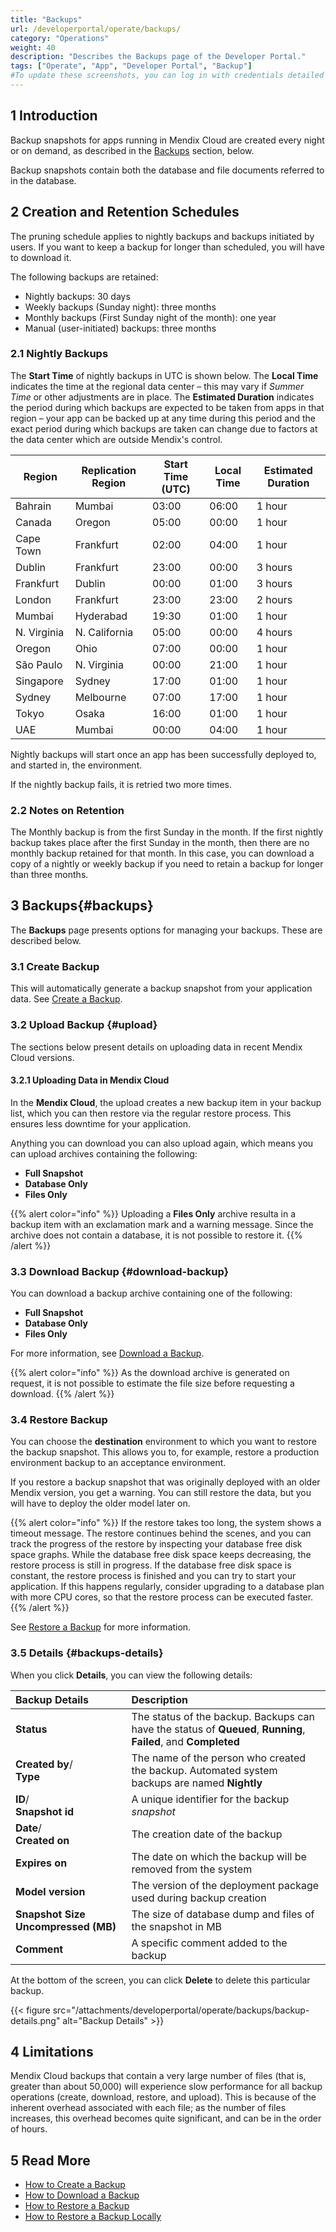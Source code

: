 ```yaml
---
title: "Backups"
url: /developerportal/operate/backups/
category: "Operations"
weight: 40
description: "Describes the Backups page of the Developer Portal."
tags: ["Operate", "App", "Developer Portal", "Backup"]
#To update these screenshots, you can log in with credentials detailed in How to Update Screenshots Using Team Apps.
---
```


## 1 Introduction

Backup snapshots for apps running in Mendix Cloud are created every night or on demand, as described in the [Backups](#backups) section, below.

Backup snapshots contain both the database and file documents referred to in the database.

## 2 Creation and Retention Schedules

The pruning schedule applies to nightly backups and backups initiated by users. If you want to keep a backup for longer than scheduled, you will have to download it.

The following backups are retained:

* Nightly backups: 30 days
* Weekly backups (Sunday night): three months
* Monthly backups (First Sunday night of the month): one year
* Manual (user-initiated) backups: three months

### 2.1 Nightly Backups

The **Start Time** of nightly backups in UTC is shown below. The **Local Time** indicates the time at the regional data center – this may vary if *Summer Time* or other adjustments are in place. The **Estimated Duration** indicates the period during which backups are expected to be taken from apps in that region – your app can be backed up at any time during this period and the exact period during which backups are taken can change due to factors at the data center which are outside Mendix's control.

| Region | Replication Region | Start Time (UTC) | Local Time | Estimated Duration |
| --- | --- | --- | --- | --- |
| Bahrain | Mumbai | 03:00 | 06:00 | 1 hour |
| Canada | Oregon | 05:00 | 00:00 | 1 hour |
| Cape Town | Frankfurt | 02:00 | 04:00 | 1 hour |
| Dublin | Frankfurt | 23:00 | 00:00 | 3 hours |
| Frankfurt | Dublin | 00:00 | 01:00 | 3 hours |
| London | Frankfurt | 23:00 | 23:00 | 2 hours |
| Mumbai | Hyderabad | 19:30 | 01:00 | 1 hour |
| N. Virginia | N. California | 05:00 | 00:00 | 4 hours |
| Oregon | Ohio | 07:00 | 00:00 | 1 hour |
| São Paulo | N. Virginia | 00:00 | 21:00 | 1 hour |
| Singapore | Sydney | 17:00 | 01:00 | 1 hour |
| Sydney | Melbourne | 07:00 | 17:00 | 1 hour |
| Tokyo | Osaka | 16:00 | 01:00 | 1 hour |
| UAE | Mumbai | 00:00 | 04:00 | 1 hour |

Nightly backups will start once an app has been successfully deployed to, and started in, the environment.

If the nightly backup fails, it is retried two more times.

### 2.2 Notes on Retention

The Monthly backup is from the first Sunday in the month. If the first nightly backup takes place after the first Sunday in the month, then there are no monthly backup retained for that month. In this case, you can download a copy of a nightly or weekly backup if you need to retain a backup for longer than three months.

## 3 Backups{#backups}

The **Backups** page presents options for managing your backups. These are described below.

### 3.1 Create Backup

This will automatically generate a backup snapshot from your application data. See [Create a Backup](/developerportal/operate/create-backup/).

### 3.2 Upload Backup {#upload}

The sections below present details on uploading data in recent Mendix Cloud versions.

#### 3.2.1 Uploading Data in Mendix Cloud

In the **Mendix Cloud**, the upload creates a new backup item in your backup list, which you can then restore via the regular restore process. This ensures less downtime for your application. 

Anything you can download you can also upload again, which means you can upload archives containing the following:

* **Full Snapshot**
* **Database Only**
* **Files Only**

{{% alert color="info" %}}
Uploading a **Files Only** archive resulta in a backup item with an exclamation mark and a warning message. Since the archive does not contain a database, it is not possible to restore it.
{{% /alert %}}

### 3.3 Download Backup {#download-backup}

You can download a backup archive containing one of the following: 

* **Full Snapshot**
* **Database Only**
* **Files Only**

For more information, see [Download a Backup](/developerportal/operate/download-backup/).

{{% alert color="info" %}}
As the download archive is generated on request, it is not possible to estimate the file size before requesting a download.
{{% /alert %}}

### 3.4 Restore Backup

You can choose the **destination** environment to which you want to restore the backup snapshot. This allows you to, for example, restore a production environment backup to an acceptance environment.

If you restore a backup snapshot that was originally deployed with an older Mendix version, you get a warning. You can still restore the data, but you will have to deploy the older model later on. 

{{% alert color="info" %}}
If the restore takes too long, the system shows a timeout message. The restore continues behind the scenes, and you can track the progress of the restore by inspecting your database free disk space graphs. While the database free disk space keeps decreasing, the restore process is still in progress. If the database free disk space is constant, the restore process is finished and you can try to start your application. If this happens regularly, consider upgrading to a database plan with more CPU cores, so that the restore process can be executed faster.
{{% /alert %}}

See [Restore a Backup](/developerportal/operate/restore-backup/) for more information.

### 3.5 Details {#backups-details}

When you click **Details**, you can view the following details:

| Backup Details | Description |
| :--- | :--- |
| **Status** | The status of the backup. Backups can have the status of **Queued**, **Running**, **Failed**, and **Completed** |
| **Created by**/ <br /> **Type** | The name of the person who created the backup. Automated system backups are named **Nightly** |
| **ID**/ <br /> **Snapshot id** | A unique identifier for the backup *snapshot* |
| **Date**/ <br /> **Created on** | The creation date of the backup |
| **Expires on** | The date on which the backup will be removed from the system |
| **Model version** | The version of the deployment package used during backup creation |
| **Snapshot Size Uncompressed (MB)** | The size of database dump and files of the snapshot in MB |
| **Comment** | A specific comment added to the backup |

At the bottom of the screen, you can click **Delete** to delete this particular backup.

{{< figure src="/attachments/developerportal/operate/backups/backup-details.png" alt="Backup Details" >}}

## 4 Limitations

Mendix Cloud backups that contain a very large number of files (that is, greater than about 50,000) will experience slow performance for all backup operations (create, download, restore, and upload). This is because of the inherent overhead associated with each file; as the number of files increases, this overhead becomes quite significant, and can be in the order of hours.

## 5 Read More

* [How to Create a Backup](/developerportal/operate/create-backup/)
* [How to Download a Backup](/developerportal/operate/download-backup/)
* [How to Restore a Backup](/developerportal/operate/restore-backup/)
* [How to Restore a Backup Locally](/developerportal/operate/restore-backup-locally/)
